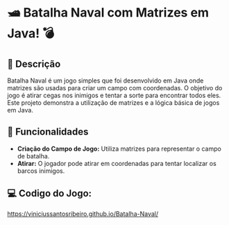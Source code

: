 # 🛥 Batalha Naval com Matrizes em Java! 💣

## 🌊 Descrição

Batalha Naval é um jogo simples que foi desenvolvido em Java onde matrizes são usadas para criar um campo com coordenadas. O objetivo do jogo é atirar cegas nos inimigos e tentar a sorte para encontrar todos eles. Este projeto demonstra a utilização de matrizes e a lógica básica de jogos em Java.

## 🎯 Funcionalidades

- **Criação do Campo de Jogo:** Utiliza matrizes para representar o campo de batalha.
- **Atirar:** O jogador pode atirar em coordenadas para tentar localizar os barcos inimigos.

## 💻 Codigo do Jogo:
https://viniciussantosribeiro.github.io/Batalha-Naval/


